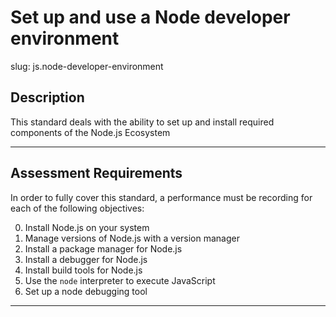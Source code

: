 # Set up and use a Node developer environment

slug: js.node-developer-environment

## Description
This standard deals with the ability to set up and install required components of the Node.js Ecosystem

---
## Assessment Requirements
In order to fully cover this standard, a performance must be recording for each of the following objectives:

0. Install Node.js on your system
1. Manage versions of Node.js with a version manager
2. Install a package manager for Node.js
3. Install a debugger for Node.js
4. Install build tools for Node.js
5. Use the `node` interpreter to execute JavaScript
6. Set up a node debugging tool

---
